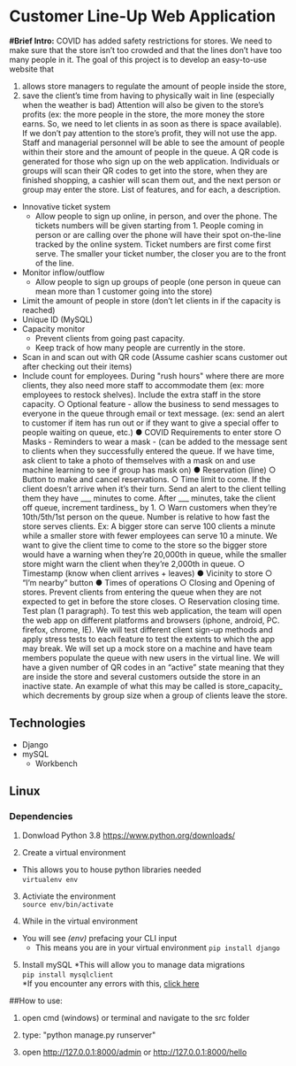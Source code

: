 # Customer Line-Up Web Application

__**#Brief Intro:**__
COVID has added safety restrictions for stores. We need to make sure that the store
isn’t too crowded and that the lines don’t have too many people in it. The goal of this
project is to develop an easy-to-use website that
1. allows store managers to regulate the amount of people inside the store,
2. save the client’s time from having to physically wait in line (especially when the
weather is bad)
Attention will also be given to the store’s profits (ex: the more people in the store, the
more money the store earns. So, we need to let clients in as soon as there is space
available). If we don’t pay attention to the store’s profit, they will not use the app. Staff
and managerial personnel will be able to see the amount of people within their store and
the amount of people in the queue. A QR code is generated for those who sign up on
the web application. Individuals or groups will scan their QR codes to get into the store,
when they are finished shopping, a cashier will scan them out, and the next person or
group may enter the store.
List of features, and for each, a description.
* Innovative ticket system
	* Allow people to sign up online, in person, and over the phone. The tickets
	numbers will be given starting from 1. People coming in person or are calling
	over the phone will have their spot on-the-line tracked by the online system.
	Ticket numbers are first come first serve. The smaller your ticket number, the
	closer you are to the front of the line.
* Monitor inflow/outflow
	* Allow people to sign up groups of people (one person in queue can mean more
than 1 customer going into the store)
* Limit the amount of people in store (don’t let clients in if the
capacity is reached)
* Unique ID (MySQL)
* Capacity monitor
	* Prevent clients from going past capacity.
	* Keep track of how many people are currently in the store.
* Scan in and scan out with QR code (Assume cashier scans
customer out after checking out their items)
* Include count for employees. During "rush hours" where there are more
clients, they also need more staff to accommodate them (ex: more
employees to restock shelves). Include the extra staff in the store capacity.
○ Optional feature - allow the business to send messages to everyone in the
queue through email or text message. (ex: send an alert to customer if
item has run out or if they want to give a special offer to people waiting on
queue, etc.)
● COVID Requirements to enter store
○ Masks - Reminders to wear a mask - (can be added to the message sent
to clients when they successfully entered the queue. If we have time, ask
client to take a photo of themselves with a mask on and use machine
learning to see if group has mask on)
● Reservation (line)
○ Button to make and cancel reservations.
○ Time limit to come. If the client doesn’t arrive when it’s their turn. Send an
alert to the client telling them they have ___ minutes to come. After ___
minutes, take the client off queue, increment tardiness_ by 1.
○ Warn customers when they’re 10th/5th/1st person on the queue. Number
is relative to how fast the store serves clients. Ex: A bigger store can serve
100 clients a minute while a smaller store with fewer employees can serve
10 a minute. We want to give the client time to come to the store so the
bigger store would have a warning when they’re 20,000th in queue, while
the smaller store might warn the client when they’re 2,000th in queue.
○ Timestamp (know when client arrives + leaves)
● Vicinity to store
○ “I’m nearby” button
● Times of operations
○ Closing and Opening of stores. Prevent clients from entering the queue
when they are not expected to get in before the store closes.
○ Reservation closing time.
Test plan (1 paragraph).
To test this web application, the team will open the web app on different platforms and browsers
(iphone, android, PC. firefox, chrome, IE). We will test different client sign-up methods and
apply stress tests to each feature to test the extents to which the app may break. We will set up
a mock store on a machine and have team members populate the queue with new users in the
virtual line. We will have a given number of QR codes in an “active” state meaning that they are
inside the store and several customers outside the store in an inactive state. An example of
what this may be called is store_capacity_ which decrements by group size when a group of
clients leave the store.


## Technologies 
* Django
* mySQL 
    * Workbench

## Linux 
### Dependencies
1. Donwload Python 3.8 
<https://www.python.org/downloads/>

2. Create a virtual environment
* This allows you to house python libraries needed\
```virtualenv env```

3. Activiate the environment\
```source env/bin/activate```

4. While in the virtual environment 
* You will see *(env)* prefacing your CLI input
    * This means you are in your virtual environment 
```pip install django```    

5. Install mySQL
*This will allow you to manage data migrations\
```pip install mysqlclient```\
*If you encounter any errors with this, [click here](https://stackoverflow.com/questions/35190465/virtualenvpython3-4-pip-install-mysqlclient-error)

##How to use:

1. open cmd (windows) or terminal and navigate to the src folder

2. type: "python manage.py runserver"

3. open http://127.0.0.1:8000/admin or http://127.0.0.1:8000/hello
